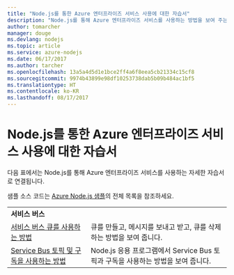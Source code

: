 ```yaml
---
title: "Node.js를 통한 Azure 엔터프라이즈 서비스 사용에 대한 자습서"
description: "Node.js를 통해 Azure 엔터프라이즈 서비스를 사용하는 방법을 보여 주는 자습서입니다."
author: tomarcher
manager: douge
ms.devlang: nodejs
ms.topic: article
ms.service: azure-nodejs
ms.date: 06/17/2017
ms.author: tarcher
ms.openlocfilehash: 13a5a4d5d1e1bce2ff4a6f8eea5cb21334c15cf8
ms.sourcegitcommit: 9974b43899e98df10253738dab5b09b484ac1bf5
ms.translationtype: HT
ms.contentlocale: ko-KR
ms.lasthandoff: 08/17/2017
---
```

# <a name="tutorials-for-using-azure-enterprise-services-with-nodejs"></a>Node.js를 통한 Azure 엔터프라이즈 서비스 사용에 대한 자습서

다음 표에서는 Node.js를 통해 Azure 엔터프라이즈 서비스를 사용하는 자세한 자습서로 연결됩니다.

샘플 소스 코드는 [Azure Node.js 샘플](https://azure.microsoft.com/resources/samples/?term=nodejs)의 전체 목록을 참조하세요.

| | |
|---|---|
| **서비스 버스** ||
| [서비스 버스 큐를 사용하는 방법](http://docs.microsoft.com/azure/service-bus-messaging/service-bus-nodejs-how-to-use-queues?toc=/azure/node/toc.json&bc=/azure/node/toc.json) | 큐를 만들고, 메시지를 보내고 받고, 큐를 삭제하는 방법을 보여 줍니다. |
| [Service Bus 토픽 및 구독을 사용하는 방법](http://docs.microsoft.com/azure/service-bus-messaging/service-bus-nodejs-how-to-use-topics-subscriptions?toc=/azure/node/toc.json&bc=/azure/node/toc.json) | Node.js 응용 프로그램에서 Service Bus 토픽과 구독을 사용하는 방법을 보여 줍니다. |
